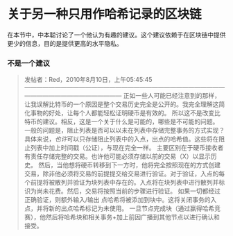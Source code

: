 # 关于另一种只用作哈希记录的区块链

在本节中，中本聪讨论了一个他认为有趣的建议。这个建议依赖于在区块链中提供更少的信息，目的是提供更高的水平隐私。

### 不是一个建议
> 发帖者：Red，2010年8月10日，上午05:45:45
> —————————————————————————————————————————————————
> 正如一些人可能已经注意到的那样，让我误解比特币的一个原因是整个交易历史完全是公开的。我完全理解这简化事物的好处，让每个人都能轻松证明硬币是有效的。
所以这不是改变比特币的建议。相反，这是一个关于什么是可能的，哪些是不可能的问题。
一般的问题是，阻止列表是否可以以未在列表中存储完整事务的方式实现？具体来说，*也许*可以只存储阻止列表中的入点，出点的哈希值。这些将在阻止列表中加上时间戳（公证），与现在完全一样。
主要区别在于硬币接收者有责任存储完整的交易。也许他可能必须存储以前的交易（X）以显示历史。
然后，当他想将硬币转移到下一方时，他将完全按照现在的方式创建交易，除非他必须将交易的前提提交给交易进行验证。对于验证，入点的每个前提将被散列并验证为块列表中存在的。入点将在块列表中进行散列并标识为尚未花费。然后，交易将按照当前的步骤进行验证。
如果一切都经过正确验证，则额外输入/输出
点哈希将被添加到块中。这将关闭事务的入点，并将新的出点哈希标记为未使用。
一旦节点完成块（通过赢得哈希竞赛），他然后将哈希块和相关事务+加上前因广播到其他节点以进行确认和接受。





